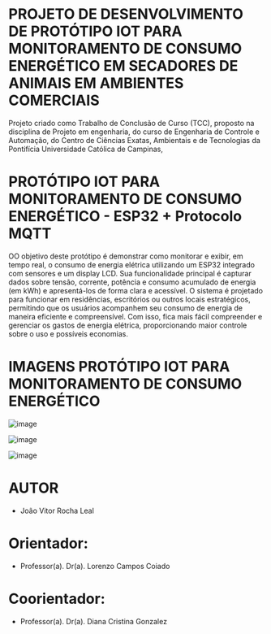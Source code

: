 # PROJETO DE DESENVOLVIMENTO DE PROTÓTIPO IOT PARA MONITORAMENTO DE CONSUMO ENERGÉTICO EM SECADORES DE ANIMAIS EM AMBIENTES COMERCIAIS

Projeto criado como Trabalho de Conclusão de Curso (TCC), proposto na disciplina de Projeto em engenharia, do curso de Engenharia de Controle e Automação, do Centro de Ciências Exatas, Ambientais e de Tecnologias da Pontifícia Universidade Católica de Campinas,

# PROTÓTIPO IOT PARA MONITORAMENTO DE CONSUMO ENERGÉTICO - ESP32 + Protocolo MQTT
OO objetivo deste protótipo é demonstrar como monitorar e exibir, em tempo real, o consumo de energia elétrica utilizando um ESP32 integrado com sensores e um display LCD.
Sua funcionalidade principal é capturar dados sobre tensão, corrente, potência e consumo acumulado de energia (em kWh) e apresentá-los de forma clara e acessível. O sistema é projetado para funcionar em residências, escritórios ou outros locais estratégicos, permitindo que os usuários acompanhem seu consumo de energia de maneira eficiente e compreensível.
Com isso, fica mais fácil compreender e gerenciar os gastos de energia elétrica, proporcionando maior controle sobre o uso e possíveis economias.

# IMAGENS PROTÓTIPO IOT PARA MONITORAMENTO DE CONSUMO ENERGÉTICO
![image](https://github.com/user-attachments/assets/861d083f-701b-4a97-af30-86c59a262260)

![image](https://github.com/user-attachments/assets/f1169cd7-8677-4852-b360-518d8454e5c1)

![image](https://github.com/user-attachments/assets/f1aa80ab-0aa8-476d-9366-fcd7eb0e8692)

# AUTOR 
- João Vitor Rocha Leal

# Orientador:
- Professor(a). Dr(a). Lorenzo Campos Coiado

# Coorientador: 
- Professor(a). Dr(a). Diana Cristina Gonzalez



